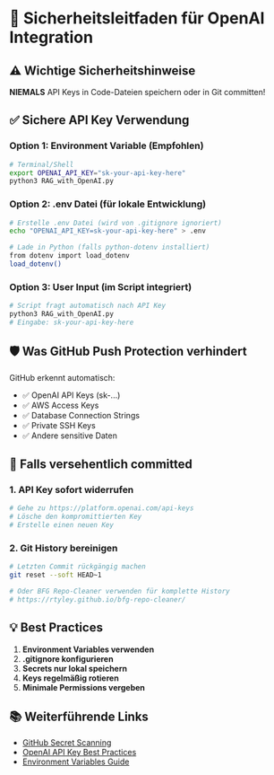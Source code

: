 # 🔐 Sicherheitsleitfaden für OpenAI Integration

## ⚠️ Wichtige Sicherheitshinweise

**NIEMALS** API Keys in Code-Dateien speichern oder in Git committen!

## ✅ Sichere API Key Verwendung

### Option 1: Environment Variable (Empfohlen)
```bash
# Terminal/Shell
export OPENAI_API_KEY="sk-your-api-key-here"
python3 RAG_with_OpenAI.py
```

### Option 2: .env Datei (für lokale Entwicklung)
```bash
# Erstelle .env Datei (wird von .gitignore ignoriert)
echo "OPENAI_API_KEY=sk-your-api-key-here" > .env

# Lade in Python (falls python-dotenv installiert)
from dotenv import load_dotenv
load_dotenv()
```

### Option 3: User Input (im Script integriert)
```bash
# Script fragt automatisch nach API Key
python3 RAG_with_OpenAI.py
# Eingabe: sk-your-api-key-here
```

## 🛡️ Was GitHub Push Protection verhindert

GitHub erkennt automatisch:
- ✅ OpenAI API Keys (sk-...)
- ✅ AWS Access Keys
- ✅ Database Connection Strings
- ✅ Private SSH Keys
- ✅ Andere sensitive Daten

## 🔧 Falls versehentlich committed

### 1. API Key sofort widerrufen
```bash
# Gehe zu https://platform.openai.com/api-keys
# Lösche den kompromittierten Key
# Erstelle einen neuen Key
```

### 2. Git History bereinigen
```bash
# Letzten Commit rückgängig machen
git reset --soft HEAD~1

# Oder BFG Repo-Cleaner verwenden für komplette History
# https://rtyley.github.io/bfg-repo-cleaner/
```

## 💡 Best Practices

1. **Environment Variables verwenden**
2. **.gitignore konfigurieren**
3. **Secrets nur lokal speichern**
4. **Keys regelmäßig rotieren**
5. **Minimale Permissions vergeben**

## 📚 Weiterführende Links

- [GitHub Secret Scanning](https://docs.github.com/en/code-security/secret-scanning)
- [OpenAI API Key Best Practices](https://platform.openai.com/docs/guides/safety-best-practices)
- [Environment Variables Guide](https://12factor.net/config) 